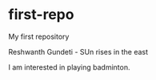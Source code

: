 # first-repo
My first repository

Reshwanth Gundeti - SUn rises in the east

I am interested in playing badminton.
